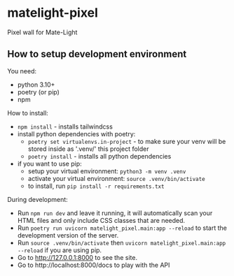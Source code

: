 # matelight-pixel

Pixel wall for Mate-Light

## How to setup development environment

You need:

- python 3.10+
- poetry (or pip)
- npm

How to install:

- `npm install` - installs tailwindcss
- install python dependencies with poetry:
  - `poetry set virtualenvs.in-project`  - to make sure your venv will be stored inside as '.venv/' this project folder
  - `poetry install` - installs all python dependencies
- if you want to use pip:
  - setup your virtual environment: `python3 -m venv .venv`
  - activate your virtual environment: `source .venv/bin/activate`
  - to install, run `pip install -r requirements.txt`

During development:

- Run `npm run dev` and leave it running, it will automatically scan your HTML files and only include CSS classes that are needed.
- Run `poetry run uvicorn matelight_pixel.main:app --reload` to start the development version of the server.
- Run `source .venv/bin/activate` then `uvicorn matelight_pixel.main:app --reload` if you are using pip.        
- Go to http://127.0.0.1:8000 to see the site.
- Go to http://localhost:8000/docs to play with the API

